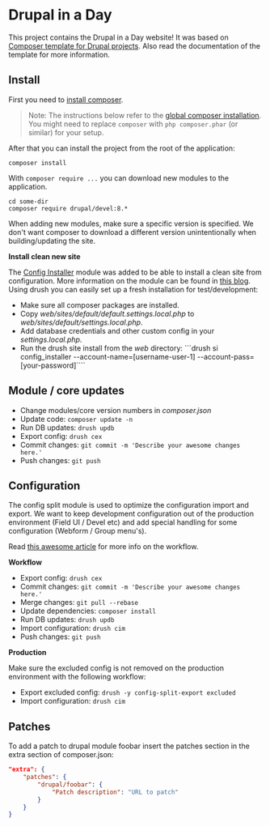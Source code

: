 # Drupal in a Day

This project contains the Drupal in a Day website!
It was based on [Composer template for Drupal projects](https://github.com/drupal-composer/drupal-project).
Also read the documentation of the template for more information.

## Install

First you need to [install composer](https://getcomposer.org/doc/00-intro.md#installation-linux-unix-osx).

> Note: The instructions below refer to the [global composer installation](https://getcomposer.org/doc/00-intro.md#globally).
You might need to replace `composer` with `php composer.phar` (or similar)
for your setup.

After that you can install the project from the root of the application:

```
composer install
```

With `composer require ...` you can download new modules to the
application.

```
cd some-dir
composer require drupal/devel:8.*
```

When adding new modules, make sure a specific version is specified. We don't want composer to download a different version unintentionally when building/updating the site.

__Install clean new site__

The [Config Installer](https://www.drupal.org/project/config_installer) module was added to be able to install a clean site from configuration.
More information on the module can be found in [this blog](https://evolvingweb.ca/blog/restoring-drupal-8-site-configuration-files).
Using drush you can easily set up a fresh installation for test/development:
- Make sure all composer packages are installed.
- Copy _web/sites/default/default.settings.local.php_ to _web/sites/default/settings.local.php_.
- Add database credentials and other custom config in your _settings.local.php_.
- Run the drush site install from the _web_ directory:
```drush si config_installer --account-name=[username-user-1] --account-pass=[your-password]````



## Module / core updates

- Change modules/core version numbers in _composer.json_
- Update code:
```composer update -n```
- Run DB updates:
```drush updb```
- Export config:
```drush cex```
- Commit changes:
```git commit -m 'Describe your awesome changes here.'```
- Push changes:
```git push```



## Configuration

The config split module is used to optimize the configuration import and export.
We want to keep development configuration out of the production environment (Field UI / Devel etc)
and add special handling for some configuration (Webform / Group menu's).

Read [this awesome article](https://blog.liip.ch/archive/2017/04/07/advanced-drupal-8-cmi-workflows.html) for more info on the workflow.

__Workflow__
- Export config:
```drush cex```
- Commit changes:
```git commit -m 'Describe your awesome changes here.'```
- Merge changes:
```git pull --rebase```
- Update dependencies:
```composer install```
- Run DB updates:
```drush updb```
- Import configuration:
```drush cim```
- Push changes:
```git push```

__Production__

Make sure the excluded config is not removed on the production environment with the following workflow:

- Export excluded config:
```drush -y config-split-export excluded```
- Import configuration:
```drush cim```



## Patches

To add a patch to drupal module foobar insert the patches section in the extra
section of composer.json:
```json
"extra": {
    "patches": {
        "drupal/foobar": {
            "Patch description": "URL to patch"
        }
    }
}
```
